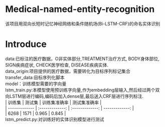 # Medical-named-entity-recognition
该项目用双向长短时记忆神经网络和条件随机场(Bi-LSTM-CRF)的命名实体识别


# Introduce
data:已标注的医疗数据，O非实体部分,TREATMENT治疗方式, BODY身体部位, SIGN疾病症状, CHECK医学检查, DISEASE疾病实体.  
data_origin:项目提供的医疗数据，需要转化为目标序列标记集合  
transfer_data:目标序列化脚本  
model：训练模型需要的字向量  
lstm_train.py:本模型使用预训练字向量,作为embedding层输入,然后经过两个双向LSTM层进行编码,编码后加入dense层,最后送入CRF层进行序列标注.  
| 训练集     | 测试集    | 训练集准确率    | 测试集准确率    |  
| ------------- | :-------------: | :-------------: | -------------: |  
| 6268      | 1571     | 0.965      | 0.845      |    
 lstm_predict.py:对训练好的实体识别模型进行测试  
 
